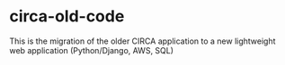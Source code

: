 # circa-old-code
This is the migration of the older CIRCA application to a new lightweight web application (Python/Django, AWS, SQL)
